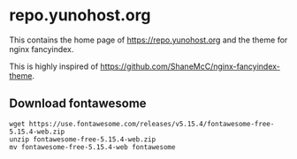 # repo.yunohost.org

This contains the home page of <https://repo.yunohost.org> and the theme for
nginx fancyindex.

This is highly inspired of <https://github.com/ShaneMcC/nginx-fancyindex-theme>.

## Download fontawesome

```
wget https://use.fontawesome.com/releases/v5.15.4/fontawesome-free-5.15.4-web.zip
unzip fontawesome-free-5.15.4-web.zip
mv fontawesome-free-5.15.4-web fontawesome
```
